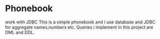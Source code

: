# Phonebook
work with JDBC
This is a simple phonebook and I use database and JDBC for aggregate names,numbers etc.
Queries i implement in this project are DML and DDL.
